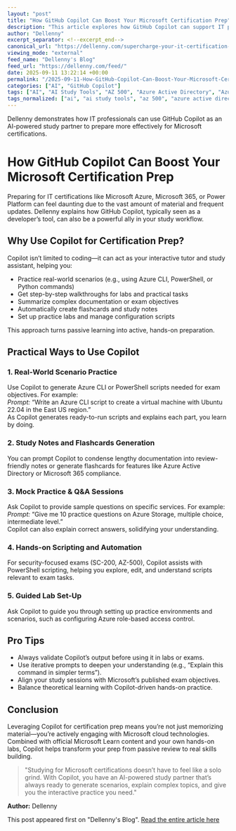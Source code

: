 ```yaml
---
layout: "post"
title: "How GitHub Copilot Can Boost Your Microsoft Certification Prep"
description: "This article explores how GitHub Copilot can support IT professionals preparing for Microsoft Azure, Microsoft 365, and Power Platform certifications. It covers practical ways to use Copilot as a study companion, including scripting, real-world scenario practice, flashcard generation, and hands-on labs. Copilot’s AI-assisted capabilities help learners study smarter, reinforce knowledge, and gain real-world skills essential for certification exams."
author: "Dellenny"
excerpt_separator: <!--excerpt_end-->
canonical_url: "https://dellenny.com/supercharge-your-it-certification-prep-how-github-copilot-can-be-your-study-buddy/"
viewing_mode: "external"
feed_name: "Dellenny's Blog"
feed_url: "https://dellenny.com/feed/"
date: 2025-09-11 13:22:14 +00:00
permalink: "/2025-09-11-How-GitHub-Copilot-Can-Boost-Your-Microsoft-Certification-Prep.html"
categories: ["AI", "GitHub Copilot"]
tags: ["AI", "AI Study Tools", "AZ 500", "Azure Active Directory", "Azure CLI", "Certification Prep", "Copilot", "Exam Practice", "Flashcards", "GitHub Copilot", "Hands On Labs", "M365 Copilot", "Microsoft 365", "Microsoft Azure", "Posts", "Power Platform", "PowerShell", "Python", "SC 200", "Scripting"]
tags_normalized: ["ai", "ai study tools", "az 500", "azure active directory", "azure cli", "certification prep", "copilot", "exam practice", "flashcards", "github copilot", "hands on labs", "m365 copilot", "microsoft 365", "microsoft azure", "posts", "power platform", "powershell", "python", "sc 200", "scripting"]
---
```


Dellenny demonstrates how IT professionals can use GitHub Copilot as an AI-powered study partner to prepare more effectively for Microsoft certifications.<!--excerpt_end-->

# How GitHub Copilot Can Boost Your Microsoft Certification Prep

Preparing for IT certifications like Microsoft Azure, Microsoft 365, or Power Platform can feel daunting due to the vast amount of material and frequent updates. Dellenny explains how GitHub Copilot, typically seen as a developer’s tool, can also be a powerful ally in your study workflow.

## Why Use Copilot for Certification Prep?

Copilot isn’t limited to coding—it can act as your interactive tutor and study assistant, helping you:

- Practice real-world scenarios (e.g., using Azure CLI, PowerShell, or Python commands)
- Get step-by-step walkthroughs for labs and practical tasks
- Summarize complex documentation or exam objectives
- Automatically create flashcards and study notes
- Set up practice labs and manage configuration scripts

This approach turns passive learning into active, hands-on preparation.

## Practical Ways to Use Copilot

### 1. Real-World Scenario Practice

Use Copilot to generate Azure CLI or PowerShell scripts needed for exam objectives. For example:  
*Prompt:* “Write an Azure CLI script to create a virtual machine with Ubuntu 22.04 in the East US region.”  
As Copilot generates ready-to-run scripts and explains each part, you learn by doing.

### 2. Study Notes and Flashcards Generation

You can prompt Copilot to condense lengthy documentation into review-friendly notes or generate flashcards for features like Azure Active Directory or Microsoft 365 compliance.

### 3. Mock Practice & Q&A Sessions

Ask Copilot to provide sample questions on specific services. For example:  
*Prompt:* “Give me 10 practice questions on Azure Storage, multiple choice, intermediate level.”  
Copilot can also explain correct answers, solidifying your understanding.

### 4. Hands-on Scripting and Automation

For security-focused exams (SC-200, AZ-500), Copilot assists with PowerShell scripting, helping you explore, edit, and understand scripts relevant to exam tasks.

### 5. Guided Lab Set-Up

Ask Copilot to guide you through setting up practice environments and scenarios, such as configuring Azure role-based access control.

## Pro Tips

- Always validate Copilot’s output before using it in labs or exams.
- Use iterative prompts to deepen your understanding (e.g., “Explain this command in simpler terms”).
- Align your study sessions with Microsoft’s published exam objectives.
- Balance theoretical learning with Copilot-driven hands-on practice.

## Conclusion

Leveraging Copilot for certification prep means you’re not just memorizing material—you’re actively engaging with Microsoft cloud technologies. Combined with official Microsoft Learn content and your own hands-on labs, Copilot helps transform your prep from passive review to real skills building.

> "Studying for Microsoft certifications doesn’t have to feel like a solo grind. With Copilot, you have an AI-powered study partner that’s always ready to generate scenarios, explain complex topics, and give you the interactive practice you need."

**Author:** Dellenny

This post appeared first on "Dellenny's Blog". [Read the entire article here](https://dellenny.com/supercharge-your-it-certification-prep-how-github-copilot-can-be-your-study-buddy/)
